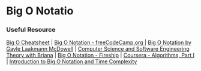# Big O Notatio

### Useful Resource
[Big O Cheatsheet](https://www.bigocheatsheet.com/) | [Big O Notation - freeCodeCamp.org ](https://youtu.be/Mo4vesaut8g) | [Big O Notation by Gayle Laakmann McDowell](https://youtu.be/v4cd1O4zkGw) | [Computer Science and Software Engineering Theory with Briana](https://www.youtube.com/playlist?list=PLWKjhJtqVAbmfoj2Th9fvxhHIeqFO7wOy) | [Big O Notation - Fireship](https://youtu.be/g2o22C3CRfU) | [Coursera - Algorithms, Part I](https://www.coursera.org/learn/introduction-to-algorithms) | [Introduction to Big O Notation and Time Complexity](https://youtu.be/D6xkbGLQesk)
